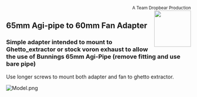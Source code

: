 <div style="text-align: right"><sub>A Team Dropbear Production</sub></div>
<img align="right" width="100" height="100" src="images/db.png">

## 65mm Agi-pipe to 60mm Fan Adapter
### Simple adapter intended to mount to Ghetto_extractor or stock voron exhaust to allow the use of Bunnings 65mm Agi-Pipe (remove fitting and use bare pipe)
Use longer screws to mount both adapter and fan to ghetto extractor.

![Model.png](images/Model.png)

